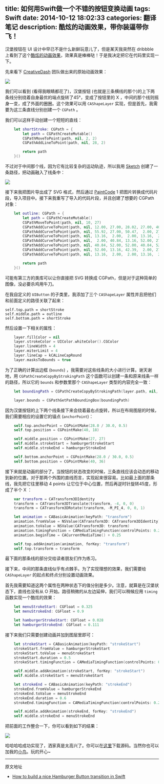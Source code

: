 title: 如何用Swift做一个不错的按钮变换动画
tags: Swift
date: 2014-10-12 18:02:33
categories: 翻译笔记
description: 酷炫的动画效果，带你装逼带你飞！
---


汉堡按钮在 UI 设计中早已不是什么新鲜玩意儿了，但是某天我突然在 dribbble 上看到了这个[酷炫的动画效果](https://dribbble.com/shots/1623679-Open-Close)，效果真是棒棒哒！于是我决定把它在代码里实现一下。


先来看下 [CreativeDash](https://dribbble.com/Creativedash)  团队做出来的原始动画效果：

![](https://d13yacurqjgara.cloudfront.net/users/107759/screenshots/1623679/menu.gif)

我们可以看到 (看得我眼睛都花了)，汉堡按钮 (也就是三条横线的那个)的上下两条线分别绕着自身最优的端点旋转了45°，变成了按钮里的 X ，中间的那个线则摇身一变，成了外面的圈圈。这个效果可以用 `CAShapeLayer` 实现，但是首先，我需要为这三条直线分别创建一个 `CGPath` 。

我们可以这样手动创建一个短短的直线：

```swift
    let shortStroke: CGPath = {
        let path = CGPathCreateMutable()
        CGPathMoveToPoint(path, nil, 2, 2)
        CGPathAddLineToPoint(path, nil, 28, 2)

        return path
    }()
```
不过对于中间那个线，因为它有比较复杂的运动轨迹，所以我用 [Sketch](http://www.bohemiancoding.com/sketch/) 创建了一条路径，把动画融入了线条中：

![](http://robb.is/img/outline.png)

接下来我把图片导出成了 SVG 格式，然后通过 [PaintCode](http://www.paintcodeapp.com/) 1 把图片转换成代码片段，导入项目中。接下来我重写了导入的代码片段，并且创建了想要的 CGPath 对象：

```swift
    let outline: CGPath = {
        let path = CGPathCreateMutable()
        CGPathMoveToPoint(path, nil, 10, 27)
        CGPathAddCurveToPoint(path, nil, 12.00, 27.00, 28.02, 27.00, 40, 27)
        CGPathAddCurveToPoint(path, nil, 55.92, 27.00, 50.47,  2.00, 27,  2)
        CGPathAddCurveToPoint(path, nil, 13.16,  2.00,  2.00, 13.16,  2, 27)
        CGPathAddCurveToPoint(path, nil,  2.00, 40.84, 13.16, 52.00, 27, 52)
        CGPathAddCurveToPoint(path, nil, 40.84, 52.00, 52.00, 40.84, 52, 27)
        CGPathAddCurveToPoint(path, nil, 52.00, 13.16, 42.39,  2.00, 27,  2)
        CGPathAddCurveToPoint(path, nil, 13.16,  2.00,  2.00, 13.16,  2, 27)

        return path
    }()
```

可能有第三方的类库可以让你直接把 SVG 转换成 CGPath，但是对于这种简单的图像，没必要杀鸡用牛刀。

在我自定义的 `UIButton` 的子类里，我添加了三个 `CAShapeLayer` 属性并且把他们和前面定义的路径关联了起来：

    self.top.path = shortStroke
    self.middle.path = outline
    self.bottom.path = shortStroke

然后设置一下相关的属性：

```swift
    layer.fillColor = nil
    layer.strokeColor = UIColor.whiteColor().CGColor
    layer.lineWidth = 4
    layer.miterLimit = 4
    layer.lineCap = kCALineCapRound
    layer.masksToBounds = true
```

为了正确的计算出边框 (`bounds`) ，我需要对这些线条的大小进行计算。谢天谢地，用 `CGPathCreateCopyByStrokingPath` 这个函数可以创建一条和原来线条一样的路径，所以它的 `bounds` 和参数里那个 `CAShapeLayer` 类型的内容完全一致：

```swift
    let boundingPath = CGPathCreateCopyByStrokingPath(layer.path, nil, 4, kCGLineCapRound, kCGLineJoinMiter, 4)

    layer.bounds = CGPathGetPathBoundingBox(boundingPath)
```

因为汉堡按钮的上下两个线条接下来会绕着最右点旋转，所以在布局图层的时候，我们需要相应的设置它的锚点 (`anchorPoint`)：

```swift
    self.top.anchorPoint = CGPointMake(28.0 / 30.0, 0.5)
    self.top.position = CGPointMake(40, 18)

    self.middle.position = CGPointMake(27, 27)
    self.middle.strokeStart = hamburgerStrokeStart
    self.middle.strokeEnd = hamburgerStrokeEnd

    self.bottom.anchorPoint = CGPointMake(28.0 / 30.0, 0.5)
    self.bottom.position = CGPointMake(40, 36)
```

接下来就是动画的部分了。当按钮的状态改变的时候，三条直线应该会动态的移动到新的位置。对于那两个外围的直线而言，实现起来很容易。比如最上面的那条线，我先把它往里移动 4 points 让它位于中心位置，然后再逆时针旋转45度，形成了半个 X ：

```swift
    var transform = CATransform3DIdentity
    transform = CATransform3DTranslate(transform, -4, 0, 0)
    transform = CATransform3DRotate(transform, -M_PI_4, 0, 0, 1)

    let animation = CABasicAnimation(keyPath: "transform")
    animation.fromValue = NSValue(CATransform3D: CATransform3DIdentity)
    animation.toValue = NSValue(CATransform3D: transform)
    animation.timingFunction = CAMediaTimingFunction(controlPoints: 0.25, -0.8, 0.75, 1.85)
    animation.beginTime = CACurrentMediaTime() + 0.25

    self.top.addAnimation(animation, forKey: "transform")
    self.top.transform = transform
```

最下面的那条线的部分交给读者朋友们作为练习。

接下来，中间的那条直线似乎有点棘手。为了实现理想的效果，我们需要给 `CAShapeLayer` 的起点和终点分别设置动画效果。

首先我需要知道这两个属性在两种状态下的值分别是多少。注意，就算是在汉堡状态下，直线也没有从 O 开始。路径稍微的从左边延伸，我们可以稍候应用 `timing` 函数实现一个酷炫的效果：

```swift
    let menuStrokeStart: CGFloat = 0.325
    let menuStrokeEnd: CGFloat = 0.9

    let hamburgerStrokeStart: CGFloat = 0.028
    let hamburgerStrokeEnd: CGFloat = 0.111
```

接下来我们只需要创建动画并加到图层里即可：

```swift
    let strokeStart = CABasicAnimation(keyPath: "strokeStart")
    strokeStart.fromValue = hamburgerStrokeStart
    strokeStart.toValue = menuStrokeStart
    strokeStart.duration = 0.5
    strokeStart.timingFunction = CAMediaTimingFunction(controlPoints: 0.25, -0.4, 0.5, 1)

    self.middle.addAnimation(strokeStart, forKey: "strokeStart")
    self.middle.strokeStart = menuStrokeStart

    let strokeEnd = CABasicAnimation(keyPath: "strokeEnd")
    strokeEnd.fromValue = hamburgerStrokeEnd
    strokeEnd.toValue = menuStrokeEnd
    strokeEnd.duration = 0.6
    strokeEnd.timingFunction = CAMediaTimingFunction(controlPoints: 0.25, -0.4, 0.5, 1)

    self.middle.addAnimation(strokeEnd, forKey: "strokeEnd")
    self.middle.strokeEnd = menuStrokeEnd
```


把前面的工作整合一下，你可以看到如下的结果：

![](http://robb.is/img/hamburger-button.gif)


哈哈哈哈成功实现了，洒家真是太高兴了。你可以在[这里](https://github.com/robb/hamburger-button)下载源码。当然你也可以加我的[小鸟](https://twitter.com/ceterum_censeo)。玩的开心~

***

原文地址

- [How to build a nice Hamburger Button transition in Swift](http://robb.is/working-on/a-hamburger-button-transition/)
